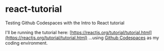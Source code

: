 # react-tutorial
Testing Github Codespaces with the Intro to React tutorial

I'll be running the tutorial here:
[https://reactjs.org/tutorial/tutorial.html](https://reactjs.org/tutorial/tutorial.html)
...using [Github Codespaces](https://github.com/features/codespaces) as my coding environment.



